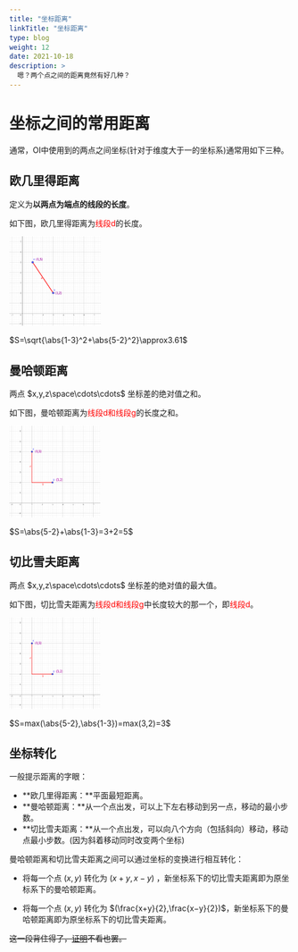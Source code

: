 ```yaml
---
title: "坐标距离"
linkTitle: "坐标距离"
type: blog
weight: 12
date: 2021-10-18
description: >
  嗯？两个点之间的距离竟然有好几种？
---
```


# 坐标之间的常用距离

通常，OI中使用到的两点之间坐标(针对于维度大于一的坐标系)通常用如下三种。

## 欧几里得距离

定义为**以两点为端点的线段的长度**。

如下图，欧几里得距离为<font color="red">线段d</font>的长度。

<img src="geogebra-export.png" alt="adf" style="zoom:16%;" />

$S=\sqrt{\abs{1-3}^2+\abs{5-2}^2}\approx3.61$

## 曼哈顿距离

两点 $x,y,z\space\cdots\cdots$ 坐标差的绝对值之和。

如下图，曼哈顿距离为<font color="red">线段d和线段g</font>的长度之和。

<img src="geogebra-export-16292841405421.png" alt="adsf" style="zoom:16%;" />

$S=\abs{5-2}+\abs{1-3}=3+2=5$

## 切比雪夫距离

两点 $x,y,z\space\cdots\cdots$ 坐标差的绝对值的最大值。

如下图，切比雪夫距离为<font color="red">线段d和线段g</font>中长度较大的那一个，即<font color="red">线段d</font>。

<img src="geogebra-export-16292841405421.png" alt="fa" style="zoom:16%;" />

$S=max(\abs{5-2},\abs{1-3})=max(3,2)=3$

## 坐标转化

一般提示距离的字眼：

- **欧几里得距离：**平面最短距离。
- **曼哈顿距离：**从一个点出发，可以上下左右移动到另一点，移动的最小步数。
- **切比雪夫距离：**从一个点出发，可以向八个方向（包括斜向）移动，移动点最小步数。(因为斜着移动同时改变两个坐标)

曼哈顿距离和切比雪夫距离之间可以通过坐标的变换进行相互转化：

- 将每一个点 $(x,y)$ 转化为 $(x+y,x−y)$ ，新坐标系下的切比雪夫距离即为原坐标系下的曼哈顿距离。

- 将每一个点 $(x,y)$ 转化为 $(\frac{x+y}{2},\frac{x−y}{2})$，新坐标系下的曼哈顿距离即为原坐标系下的切比雪夫距离。

~~这一段背住得了，[证明](https://zhuanlan.zhihu.com/p/32878257)不看也罢。~~

